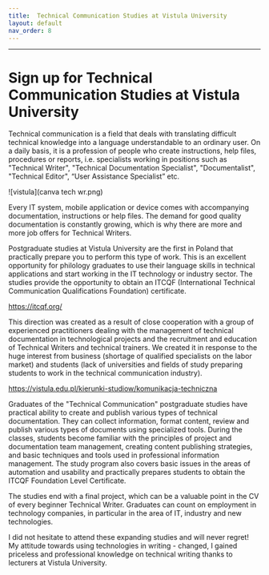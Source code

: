 ```yaml
---
title:  Technical Communication Studies at Vistula University
layout: default
nav_order: 8
---
```


---

# Sign up for Technical Communication Studies at Vistula University
Technical communication is a field that deals with translating difficult technical knowledge into a language understandable to an ordinary user. On a daily basis, it is a profession of people who create instructions, help files, procedures or reports, i.e. specialists working in positions such as "Technical Writer", "Technical Documentation Specialist", "Documentalist", "Technical Editor", “User Assistance Specialist” etc.

![vistula](canva tech wr.png)

Every IT system, mobile application or device comes with accompanying documentation, instructions or help files. The demand for good quality documentation is constantly growing, which is why there are more and more job offers for Technical Writers.

Postgraduate studies at Vistula University are the first in Poland that practically prepare you to perform this type of work. This is an excellent opportunity for philology graduates to use their language skills in technical applications and start working in the IT technology or industry sector.  The studies provide the opportunity to obtain an ITCQF (International Technical Communication Qualifications Foundation) certificate.

https://itcqf.org/

This direction was created as a result of close cooperation with a group of experienced practitioners dealing with the management of technical documentation in technological projects and the recruitment and education of Technical Writers and technical trainers. We created it in response to the huge interest from business (shortage of qualified specialists on the labor market) and students (lack of universities and fields of study preparing students to work in the technical communication industry).

https://vistula.edu.pl/kierunki-studiow/komunikacja-techniczna


Graduates of the "Technical Communication" postgraduate studies have practical ability to create and publish various types of technical documentation. They can collect information, format content, review and publish various types of documents using specialized tools.
During the classes, students become familiar with the principles of project and documentation team management, creating content publishing strategies, and basic techniques and tools used in professional information management. The study program also covers basic issues in the areas of automation and usability and practically prepares students to obtain the ITCQF Foundation Level Certificate.

The studies end with a final project, which can be a valuable point in the CV of every beginner Technical Writer.
Graduates can count on employment in technology companies, in particular in the area of IT, industry and new technologies.

I did not hesitate to attend these expanding studies and will never regret!
My attitude towards using technologies in writing - changed, I gained priceless and professional knowledge on technical writing thanks to lecturers at Vistula University.
